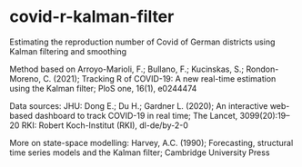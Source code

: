# covid-r-kalman-filter
Estimating the reproduction number of Covid of German districts using Kalman filtering and smoothing

Method based on Arroyo-Marioli, F.; Bullano, F.; Kucinskas, S.; Rondon-Moreno, C. (2021); Tracking R of COVID-19: A new real-time estimation using the Kalman filter; PloS one, 16(1), e0244474

Data sources: 
  JHU: Dong E.; Du H.; Gardner L. (2020); An interactive web-based dashboard to track COVID-19 in real time; The Lancet, 3099(20):19–20
  RKI: Robert Koch-Institut (RKI), dl-de/by-2-0
  
More on state-space modelling: Harvey, A.C. (1990); Forecasting, structural time series models and the Kalman filter; Cambridge University Press
